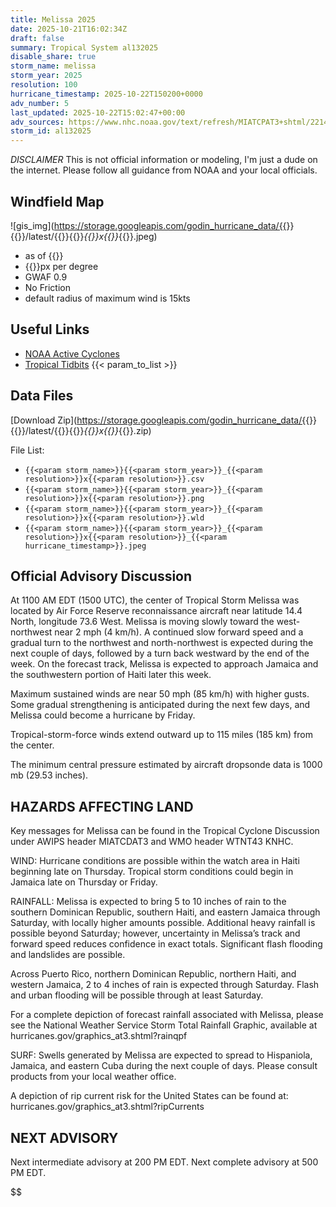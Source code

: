 ```yaml
---
title: Melissa 2025
date: 2025-10-21T16:02:34Z
draft: false
summary: Tropical System al132025
disable_share: true
storm_name: melissa
storm_year: 2025
resolution: 100
hurricane_timestamp: 2025-10-22T150200+0000
adv_number: 5
last_updated: 2025-10-22T15:02:47+00:00
adv_sources: https://www.nhc.noaa.gov/text/refresh/MIATCPAT3+shtml/221450.shtml;https://www.nhc.noaa.gov/refresh/graphics_at3+shtml/145816.shtml?cone
storm_id: al132025
---
```

*DISCLAIMER* This is not official information or modeling, I'm just a dude on the internet.  Please follow all guidance from NOAA and your local officials.

## Windfield Map
![gis_img](https://storage.googleapis.com/godin_hurricane_data/{{<param storm_name>}}{{<param storm_year>}}/latest/{{<param storm_name>}}{{<param storm_year>}}_{{<param resolution>}}x{{<param resolution>}}_{{<param hurricane_timestamp>}}.jpeg)

- as of {{<param last_updated>}}
- {{<param resolution>}}px per degree
- GWAF 0.9
- No Friction
- default radius of maximum wind is 15kts

## Useful Links
- [NOAA Active Cyclones](https://www.nhc.noaa.gov/)
- [Tropical Tidbits](https://www.tropicaltidbits.com/storminfo/)
{{< param_to_list >}}

## Data Files
[Download Zip](https://storage.googleapis.com/godin_hurricane_data/{{<param storm_name>}}{{<param storm_year>}}/latest/{{<param storm_name>}}{{<param storm_year>}}_{{<param resolution>}}x{{<param resolution>}}_{{<param hurricane_timestamp>}}.zip)

File List:
- `{{<param storm_name>}}{{<param storm_year>}}_{{<param resolution>}}x{{<param resolution>}}.csv`
- `{{<param storm_name>}}{{<param storm_year>}}_{{<param resolution>}}x{{<param resolution>}}.png`
- `{{<param storm_name>}}{{<param storm_year>}}_{{<param resolution>}}x{{<param resolution>}}.wld`
- `{{<param storm_name>}}{{<param storm_year>}}_{{<param resolution>}}x{{<param resolution>}}_{{<param hurricane_timestamp>}}.jpeg`


## Official Advisory Discussion
At 1100 AM EDT (1500 UTC), the center of Tropical Storm Melissa was 
located by Air Force Reserve reconnaissance aircraft near latitude 
14.4 North, longitude 73.6 West. Melissa is moving slowly toward the 
west-northwest near 2 mph (4 km/h). A continued slow forward speed 
and a gradual turn to the northwest and north-northwest is expected 
during the next couple of days, followed by a turn back westward by 
the end of the week.  On the forecast track, Melissa is expected to 
approach Jamaica and the southwestern portion of Haiti later this 
week.
 
Maximum sustained winds are near 50 mph (85 km/h) with higher gusts. 
Some gradual strengthening is anticipated during the next few days, 
and Melissa could become a hurricane by Friday. 
 
Tropical-storm-force winds extend outward up to 115 miles (185 km)
from the center.
 
The minimum central pressure estimated by aircraft dropsonde data is 
1000 mb (29.53 inches).
 
 
HAZARDS AFFECTING LAND
----------------------
Key messages for Melissa can be found in the Tropical Cyclone
Discussion under AWIPS header MIATCDAT3 and WMO header WTNT43 KNHC.
 
WIND:  Hurricane conditions are possible within the watch area in
Haiti beginning late on Thursday.  Tropical storm conditions could
begin in Jamaica late on Thursday or Friday.
 
RAINFALL:  Melissa is expected to bring 5 to 10 inches of rain to
the southern Dominican Republic, southern Haiti, and eastern Jamaica
through Saturday, with locally higher amounts possible. Additional
heavy rainfall is possible beyond Saturday; however, uncertainty in
Melissa’s track and forward speed reduces confidence in exact
totals. Significant flash flooding and landslides are possible.
 
Across Puerto Rico, northern Dominican Republic, northern Haiti, and 
western Jamaica, 2 to 4 inches of rain is expected through Saturday. 
Flash and urban flooding will be possible through at least Saturday.
 
For a complete depiction of forecast rainfall associated with
Melissa, please see the National Weather Service Storm Total
Rainfall Graphic, available at
hurricanes.gov/graphics_at3.shtml?rainqpf
 
SURF:  Swells generated by Melissa are expected to spread to
Hispaniola, Jamaica, and eastern Cuba during the next couple of
days.  Please consult products from your local weather office.
 
A depiction of rip current risk for the United States can be found
at: hurricanes.gov/graphics_at3.shtml?ripCurrents
 
 
NEXT ADVISORY
-------------
Next intermediate advisory at 200 PM EDT.
Next complete advisory at 500 PM EDT.
 
$$